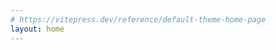 ```yaml
---
# https://vitepress.dev/reference/default-theme-home-page
layout: home
---
```


<yiitap-demo locale="zh"></yiitap-demo>